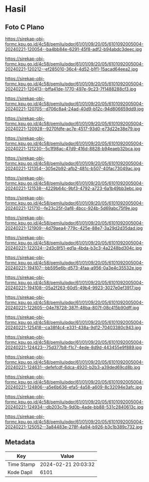 # Hasil

## Foto C Plano

https://sirekap-obj-formc.kpu.go.id/4c58/pemilu/pdpr/61/01/09/20/05/6101092005004-20240221-120054--ba4bb84e-6291-45f8-adf2-b94abdc3deec.jpg

https://sirekap-obj-formc.kpu.go.id/4c58/pemilu/pdpr/61/01/09/20/05/6101092005004-20240221-120212--ef285010-36c4-4d52-b1f1-15acad64eea2.jpg

https://sirekap-obj-formc.kpu.go.id/4c58/pemilu/pdpr/61/01/09/20/05/6101092005004-20240221-120413--bffa41de-1770-497e-9c23-7f1488288cf3.jpg

https://sirekap-obj-formc.kpu.go.id/4c58/pemilu/pdpr/61/01/09/20/05/6101092005004-20240221-120705--d706c8a4-24ad-40d9-b12c-94d806659dd9.jpg

https://sirekap-obj-formc.kpu.go.id/4c58/pemilu/pdpr/61/01/09/20/05/6101092005004-20240221-120928--9270fdfe-ac7e-4517-93d0-e73d22e38e79.jpg

https://sirekap-obj-formc.kpu.go.id/4c58/pemilu/pdpr/61/01/09/20/05/6101092005004-20240221-121230--5c1f98ac-47d9-416d-8828-b94eaeb32bca.jpg

https://sirekap-obj-formc.kpu.go.id/4c58/pemilu/pdpr/61/01/09/20/05/6101092005004-20240221-121354--305e2b92-afb2-481c-b507-40fac73049ac.jpg

https://sirekap-obj-formc.kpu.go.id/4c58/pemilu/pdpr/61/01/09/20/05/6101092005004-20240221-121538--4229b64c-9bf3-4792-a723-6a1b49bb3ebc.jpg

https://sirekap-obj-formc.kpu.go.id/4c58/pemilu/pdpr/61/01/09/20/05/6101092005004-20240221-121710--fe23c25f-0af8-4bcc-924b-5d69abc75f9e.jpg

https://sirekap-obj-formc.kpu.go.id/4c58/pemilu/pdpr/61/01/09/20/05/6101092005004-20240221-121909--4d79aea4-779c-425e-88e7-3a29d2d35dad.jpg

https://sirekap-obj-formc.kpu.go.id/4c58/pemilu/pdpr/61/01/09/20/05/6101092005004-20240221-122024--2d3c8f51-ed1a-4bda-b3c3-4a2248bd304c.jpg

https://sirekap-obj-formc.kpu.go.id/4c58/pemilu/pdpr/61/01/09/20/05/6101092005004-20240221-194107--bb595e6b-d573-4faa-a956-0a3e4c35532e.jpg

https://sirekap-obj-formc.kpu.go.id/4c58/pemilu/pdpr/61/01/09/20/05/6101092005004-20240221-194108--05a2f263-60d5-49b4-9923-3027e0ef3917.jpg

https://sirekap-obj-formc.kpu.go.id/4c58/pemilu/pdpr/61/01/09/20/05/6101092005004-20240221-122605--04e78728-387f-48ba-807f-08c415b90dff.jpg

https://sirekap-obj-formc.kpu.go.id/4c58/pemilu/pdpr/61/01/09/20/05/6101092005004-20240221-125418--ca38f4c4-e331-438a-9d12-70403380c943.jpg

https://sirekap-obj-formc.kpu.go.id/4c58/pemilu/pdpr/61/01/09/20/05/6101092005004-20240221-124423--75d377b8-f1c7-4ede-8d9d-443455e9f889.jpg

https://sirekap-obj-formc.kpu.go.id/4c58/pemilu/pdpr/61/01/09/20/05/6101092005004-20240221-124631--defefcdf-6dca-4920-b2b3-a39ded69cd8b.jpg

https://sirekap-obj-formc.kpu.go.id/4c58/pemilu/pdpr/61/01/09/20/05/6101092005004-20240221-124806--a5e6b636-efa5-4a58-a609-8c32094e3afc.jpg

https://sirekap-obj-formc.kpu.go.id/4c58/pemilu/pdpr/61/01/09/20/05/6101092005004-20240221-124934--db203c7b-9d0b-4ade-bb88-531c2840613c.jpg

https://sirekap-obj-formc.kpu.go.id/4c58/pemilu/pdpr/61/01/09/20/05/6101092005004-20240221-125052--3a84483e-278f-4a94-b926-b3c1b389c732.jpg


## Metadata

| Key        | Value               |
| ---------- | ------------------- |
| Time Stamp | 2024-02-21 20:03:32 |
| Kode Dapil | 6101                |



